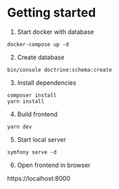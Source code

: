 Getting started
===============

1. Start docker with database
```
docker-compose up -d
```

2. Create database
```
bin/console doctrine:schema:create
```

3. Install dependencies
```
composer install
yarn install
```

4. Build frontend
```
yarn dev
```

5. Start local server
```
symfony serve -d
```

6. Open frontend in browser

https://localhost:8000
